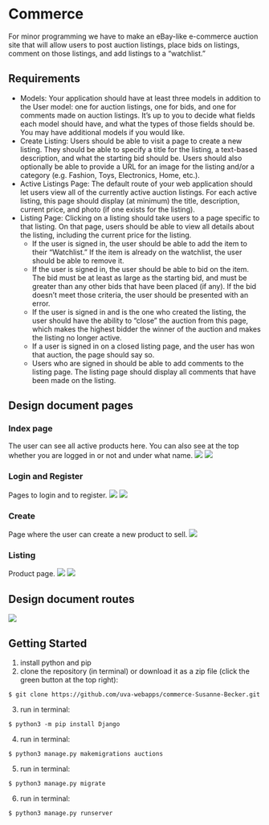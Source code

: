 # Commerce

For minor programming we have to make an eBay-like e-commerce auction site that will allow users to post auction listings, place bids on listings, comment on those listings, and add listings to a “watchlist.”

## Requirements

* Models: Your application should have at least three models in addition to the User model: one for auction listings, one for bids, and one for comments made on auction listings. It’s up to you to decide what fields each model should have, and what the types of those fields should be. You may have additional models if you would like.
* Create Listing: Users should be able to visit a page to create a new listing. They should be able to specify a title for the listing, a text-based description, and what the starting bid should be. Users should also optionally be able to provide a URL for an image for the listing and/or a category (e.g. Fashion, Toys, Electronics, Home, etc.).
* Active Listings Page: The default route of your web application should let users view all of the currently active auction listings. For each active listing, this page should display (at minimum) the title, description, current price, and photo (if one exists for the listing).
* Listing Page: Clicking on a listing should take users to a page specific to that listing. On that page, users should be able to view all details about the listing, including the current price for the listing.
    * If the user is signed in, the user should be able to add the item to their “Watchlist.” If the item is already on the watchlist, the user should be able to remove it.
    * If the user is signed in, the user should be able to bid on the item. The bid must be at least as large as the starting bid, and must be greater than any other bids that have been placed (if any). If the bid doesn’t meet those criteria, the user should be presented with an error.
    * If the user is signed in and is the one who created the listing, the user should have the ability to “close” the auction from this page, which makes the highest bidder the winner of the auction and makes the listing no longer active.
    * If a user is signed in on a closed listing page, and the user has won that auction, the page should say so.
    * Users who are signed in should be able to add comments to the listing page. The listing page should display all comments that have been made on the listing.

## Design document pages

### Index page

The user can see all active products here. You can also see at the top whether you are logged in or not and under what name.
<img src = design-images/logged-in.png>
<img src = design-images/logged-out.png>

### Login and Register

Pages to login and to register.
<img src = design-images/login.png>
<img src = design-images/register.png>

### Create

Page where the user can create a new product to sell.
<img src = design-images/create.png>

### Listing

Product page.
<img src = design-images/listing-signed.png>
<img src = design-images/listing-notsigned.png>


## Design document routes
<img src = design-images/card.png>


## Getting Started

1. install python and pip
2. clone the repository (in terminal) or download it as a zip file (click the green button at the top right):
```
$ git clone https://github.com/uva-webapps/commerce-Susanne-Becker.git
```
3. run in terminal:
```
$ python3 -m pip install Django
```
4. run in terminal:
```
$ python3 manage.py makemigrations auctions
```
5. run in terminal:
```
$ python3 manage.py migrate
```
6. run in terminal: 
```
$ python3 manage.py runserver
```

